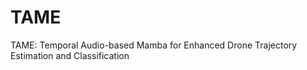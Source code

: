 # TAME
TAME: Temporal Audio-based Mamba for Enhanced Drone Trajectory Estimation and Classification
